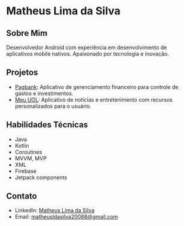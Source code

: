 # Matheus Lima da Silva

## Sobre Mim
Desenvolvedor Android com experiência em desenvolvimento de aplicativos mobile nativos. Apaixonado por tecnologia e inovação.

## Projetos
- [Pagbank](https://play.google.com/store/apps/details?id=br.com.uol.ps.myaccount&hl=pt_BR&gl=US): Aplicativo de gerenciamento financeiro para controle de gastos e investimentos.
- [Meu UOL](https://play.google.com/store/apps/details?id=com.invillia.uol.meuappuol&hl=pt_BR&gl=US): Aplicativo de notícias e entretenimento com recursos personalizados para o usuário.

## Habilidades Técnicas
- Java
- Kotlin
- Coroutines
- MVVM, MVP
- XML
- Firebase
- Jetpack components

## Contato
- LinkedIn: [Matheus Lima da Silva](https://www.linkedin.com/in/matheus-lima-295687134/)
- Email: [matheusldasilva20088@gmail.com](mailto:matheusldasilva20088@gmail.com)
